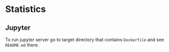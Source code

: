 # Statistics
## Jupyter
To run jupyter server go to target directory that contains `Dockerfile` and see `README.md` there.
